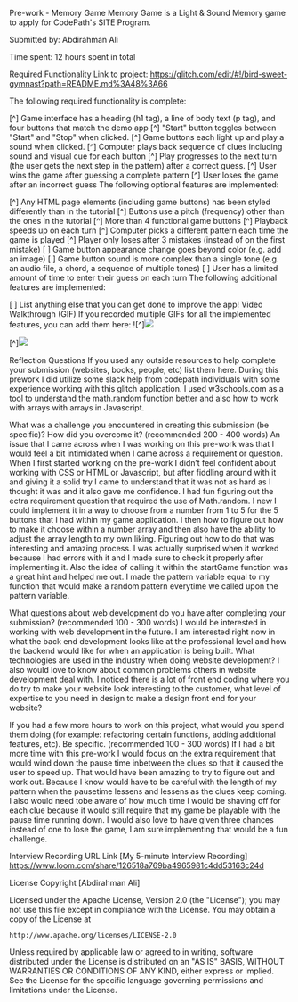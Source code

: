 Pre-work - Memory Game
Memory Game is a Light & Sound Memory game to apply for CodePath's SITE Program.

Submitted by: Abdirahman Ali

Time spent: 12 hours spent in total

Required Functionality
Link to project: https://glitch.com/edit/#!/bird-sweet-gymnast?path=README.md%3A48%3A66

The following required functionality is complete:

[^] Game interface has a heading (h1 tag), a line of body text (p tag), and four buttons that match the demo app
[^] "Start" button toggles between "Start" and "Stop" when clicked.
[^] Game buttons each light up and play a sound when clicked.
[^] Computer plays back sequence of clues including sound and visual cue for each button
[^] Play progresses to the next turn (the user gets the next step in the pattern) after a correct guess.
[^] User wins the game after guessing a complete pattern
[^] User loses the game after an incorrect guess
The following optional features are implemented:

[^] Any HTML page elements (including game buttons) has been styled differently than in the tutorial
[^] Buttons use a pitch (frequency) other than the ones in the tutorial
[^] More than 4 functional game buttons
[^] Playback speeds up on each turn
[^] Computer picks a different pattern each time the game is played
[^] Player only loses after 3 mistakes (instead of on the first mistake)
[ ] Game button appearance change goes beyond color (e.g. add an image)
[ ] Game button sound is more complex than a single tone (e.g. an audio file, a chord, a sequence of multiple tones)
[ ] User has a limited amount of time to enter their guess on each turn
The following additional features are implemented:

[ ] List anything else that you can get done to improve the app!
Video Walkthrough (GIF)
If you recorded multiple GIFs for all the implemented features, you can add them here: ![^]![](https://i.imgur.com/gnpbbsT.gif)

[^]![](https://i.imgur.com/WsmHHzH.gif)



Reflection Questions
If you used any outside resources to help complete your submission (websites, books, people, etc) list them here.
During this prework I did utilize some slack help from codepath individuals with some experience working with this glitch application. I used w3schools.com as a tool to understand the math.random function better and also how to work with arrays with arrays in Javascript.

What was a challenge you encountered in creating this submission (be specific)? How did you overcome it? (recommended 200 - 400 words)
An issue that I came across when I was working on this pre-work was that I would feel a bit intimidated when I came across a requirement or question. When I first started working on the pre-work I didn’t feel confident about working with CSS or HTML or Javascript, but after fiddling around with it and giving it a solid try I came to understand that it was not as hard as I thought it was and it also gave me confidence. I had fun figuring out the ectra requirement question that required the use of Math.random. I new I could implement it in a way to choose from a number from 1 to 5 for the 5 buttons that I had within my game application. I then how to figure out how to make it choose within a number array and then also have the ability to adjust the array length to my own liking. Figuring out how to do that was interesting and amazing process. I was actually surprised when it worked because I had errors with it and I made sure to check it properly after implementing it. Also the idea of calling it within the startGame function was a great hint and helped me out. I made the pattern variable equal to my function that would make a random pattern everytime we called upon the pattern variable.

What questions about web development do you have after completing your submission? (recommended 100 - 300 words)
I would be interested in working with web development in the future. I am interested right now in what the back end development looks like at the professional level and how the backend would like for when an application is being built. What technologies are used in the industry when doing website development? I also would love to know about common problems others in website development deal with. I noticed there is a lot of front end coding where you do try to make your website look interesting to the customer, what level of expertise to you need in design to make a design front end for your website?

If you had a few more hours to work on this project, what would you spend them doing (for example: refactoring certain functions, adding additional features, etc). Be specific. (recommended 100 - 300 words)
If I had a bit more time with this pre-work I would focus on the extra requirement that would wind down the pause time inbetween the clues so that it caused the user to speed up. That would have been amazing to try to figure out and work out. Because I know would have to be careful with the length of my pattern when the pausetime lessens and lessens as the clues keep coming. I also would need tobe aware of how much time I would be shaving off for each clue because it would still require that my game be playable with the pause time running down. I would also love to have given three chances instead of one to lose the game, I am sure implementing that would be a fun challenge.

Interview Recording URL Link
[My 5-minute Interview Recording] https://www.loom.com/share/126518a769ba4965981c4dd53163c24d

License
Copyright [Abdirahman Ali]

Licensed under the Apache License, Version 2.0 (the "License");
you may not use this file except in compliance with the License.
You may obtain a copy of the License at

    http://www.apache.org/licenses/LICENSE-2.0

Unless required by applicable law or agreed to in writing, software
distributed under the License is distributed on an "AS IS" BASIS,
WITHOUT WARRANTIES OR CONDITIONS OF ANY KIND, either express or implied.
See the License for the specific language governing permissions and
limitations under the License.
